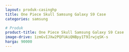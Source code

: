 ```yaml
---
layout: produk-casinghp
title: One Piece Skull Samsung Galaxy S9 Case
categories: samsung

# Produk
product-title: One Piece Skull Samsung Galaxy S9 Case
image-drive: 1zmGvIJXw2PQFUAiQNBpy1T9IrwjqSK-s
harga: 90000
---
```


